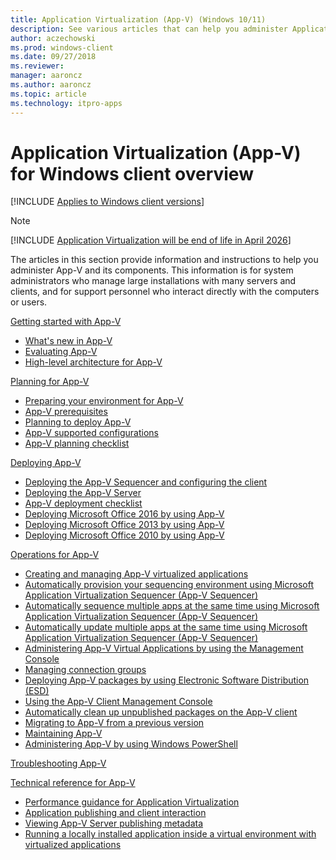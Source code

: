 ```yaml
---
title: Application Virtualization (App-V) (Windows 10/11)
description: See various articles that can help you administer Application Virtualization (App-V) and its components.
author: aczechowski
ms.prod: windows-client
ms.date: 09/27/2018
ms.reviewer: 
manager: aaroncz
ms.author: aaroncz
ms.topic: article
ms.technology: itpro-apps
---
```


# Application Virtualization (App-V) for Windows client overview

[!INCLUDE [Applies to Windows client versions](../includes/applies-to-windows-client-versions.md)]

> [!NOTE]
> [!INCLUDE [Application Virtualization will be end of life in April 2026](../includes/app-v-end-life-statement.md)]

The articles in this section provide information and instructions to help you administer App-V and its components. This information is for system administrators who manage large installations with many servers and clients, and for support personnel who interact directly with the computers or users.

[Getting started with App-V](appv-getting-started.md)  

- [What's new in App-V](appv-about-appv.md)
- [Evaluating App-V](appv-evaluating-appv.md)
- [High-level architecture for App-V](appv-high-level-architecture.md)

[Planning for App-V](appv-planning-for-appv.md)  

- [Preparing your environment for App-V](appv-preparing-your-environment.md)
- [App-V prerequisites](appv-prerequisites.md)
- [Planning to deploy App-V](appv-planning-to-deploy-appv.md)
- [App-V supported configurations](appv-supported-configurations.md)
- [App-V planning checklist](appv-planning-checklist.md)

[Deploying App-V](appv-deploying-appv.md)  

- [Deploying the App-V Sequencer and configuring the client](appv-deploying-the-appv-sequencer-and-client.md)
- [Deploying the App-V Server](appv-deploying-the-appv-server.md)
- [App-V deployment checklist](appv-deployment-checklist.md)
- [Deploying Microsoft Office 2016 by using App-V](appv-deploying-microsoft-office-2016-with-appv.md)
- [Deploying Microsoft Office 2013 by using App-V](appv-deploying-microsoft-office-2013-with-appv.md)
- [Deploying Microsoft Office 2010 by using App-V](appv-deploying-microsoft-office-2010-wth-appv.md)

[Operations for App-V](appv-operations.md)  

- [Creating and managing App-V virtualized applications](appv-creating-and-managing-virtualized-applications.md)
- [Automatically provision your sequencing environment using Microsoft Application Virtualization Sequencer (App-V Sequencer)](appv-auto-provision-a-vm.md)
- [Automatically sequence multiple apps at the same time using Microsoft Application Virtualization Sequencer (App-V Sequencer)](appv-auto-batch-sequencing.md)
- [Automatically update multiple apps at the same time using Microsoft Application Virtualization Sequencer (App-V Sequencer)](appv-auto-batch-updating.md)
- [Administering App-V Virtual Applications by using the Management Console](appv-administering-virtual-applications-with-the-management-console.md)
- [Managing connection groups](appv-managing-connection-groups.md)
- [Deploying App-V packages by using Electronic Software Distribution (ESD)](appv-deploying-packages-with-electronic-software-distribution-solutions.md)
- [Using the App-V Client Management Console](appv-using-the-client-management-console.md)
- [Automatically clean up unpublished packages on the App-V client](appv-auto-clean-unpublished-packages.md)
- [Migrating to App-V from a previous version](appv-migrating-to-appv-from-a-previous-version.md)
- [Maintaining App-V](appv-maintaining-appv.md)
- [Administering App-V by using Windows PowerShell](appv-administering-appv-with-powershell.md)

[Troubleshooting App-V](appv-troubleshooting.md)  

[Technical reference for App-V](appv-technical-reference.md)  

- [Performance guidance for Application Virtualization](appv-performance-guidance.md)
- [Application publishing and client interaction](appv-application-publishing-and-client-interaction.md)
- [Viewing App-V Server publishing metadata](appv-viewing-appv-server-publishing-metadata.md)
- [Running a locally installed application inside a virtual environment with virtualized applications](appv-running-locally-installed-applications-inside-a-virtual-environment.md)



